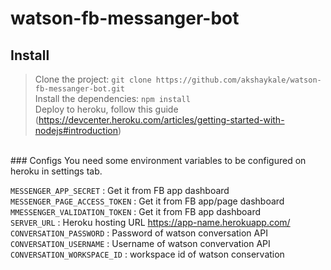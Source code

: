 # watson-fb-messanger-bot

## Install<br>
> Clone the project: `git clone https://github.com/akshaykale/watson-fb-messanger-bot.git`<br>
> Install the dependencies: `npm install`<br>
> Deploy to heroku, follow this guide (https://devcenter.heroku.com/articles/getting-started-with-nodejs#introduction)<br>
<br>
### Configs
You need some environment variables to be configured on heroku in settings tab.<br>

   `MESSENGER_APP_SECRET`            : Get it from FB app dashboard<br>
   `MESSENGER_PAGE_ACCESS_TOKEN`     : Get it from FB app/page dashboard<br>
   `MMESSENGER_VALIDATION_TOKEN`     : Get it from FB app dashboard<br>
   `SERVER_URL`                      : Heroku hosting URL <https://app-name.herokuapp.com/><br>
   `CONVERSATION_PASSWORD`           : Password of watson conversation API<br>
   `CONVERSATION_USERNAME`           : Username of watson convervation API<br>
   `CONVERSATION_WORKSPACE_ID`       : workspace id of watson conservation<br>
  <br>
